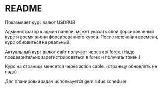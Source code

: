 # README

Показывает курс валют USDRUB

Администратор в админ панели, может указать свой форсированный курс и время жизни форсированного курса. После истечения времени, курс обновиться на реальный. 

Актуальный курс валют сайт получает через api forex. (Надо предварительно зарегистрироваться в forex и получить токен.)

Курс на странице меняется через action cable. (страницу обновлять не надо)

Для планировки задач используется gem rufus scheduler
